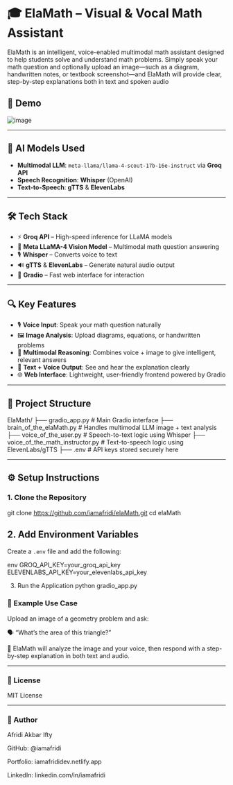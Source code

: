 # 🎓 ElaMath – Visual & Vocal Math Assistant
ElaMath is an intelligent, voice-enabled multimodal math assistant designed to help students solve and understand math problems. Simply speak your math question and optionally upload an image—such as a diagram, handwritten notes, or textbook screenshot—and ElaMath will provide clear, step-by-step explanations both in text and spoken audio 

## 📸 Demo

![image](https://github.com/user-attachments/assets/160b2468-8b85-4b0b-951a-1c87b8caf080)


---

## 🧠 AI Models Used

- **Multimodal LLM**: `meta-llama/llama-4-scout-17b-16e-instruct` via **Groq API**
- **Speech Recognition**: **Whisper** (OpenAI)
- **Text-to-Speech**: **gTTS** & **ElevenLabs**

---

## 🛠️ Tech Stack

- ⚡ **Groq API** – High-speed inference for LLaMA models  
- 🧠 **Meta LLaMA-4 Vision Model** – Multimodal math question answering  
- 🎙️ **Whisper** – Converts voice to text  
- 🔊 **gTTS** & **ElevenLabs** – Generate natural audio output  
- 🧪 **Gradio** – Fast web interface for interaction  

---

## 🔍 Key Features

- 🎙️ **Voice Input**: Speak your math question naturally  
- 🖼️ **Image Analysis**: Upload diagrams, equations, or handwritten problems  
- 🧠 **Multimodal Reasoning**: Combines voice + image to give intelligent, relevant answers  
- 💬 **Text + Voice Output**: See and hear the explanation clearly  
- 🌐 **Web Interface**: Lightweight, user-friendly frontend powered by Gradio  

---

## 📁 Project Structure
ElaMath/
├── gradio_app.py                # Main Gradio interface
├── brain_of_the_elaMath.py     # Handles multimodal LLM image + text analysis
├── voice_of_the_user.py        # Speech-to-text logic using Whisper
├── voice_of_the_math_instructor.py # Text-to-speech logic using ElevenLabs/gTTS
├── .env                        # API keys stored securely here


---

## ⚙️ Setup Instructions

### 1. Clone the Repository


git clone https://github.com/iamafridi/elaMath.git
cd elaMath

## 2. Add Environment Variables

Create a `.env` file and add the following:

env
GROQ_API_KEY=your_groq_api_key
ELEVENLABS_API_KEY=your_elevenlabs_api_key

3. Run the Application
python gradio_app.py

### 🧪 Example Use Case  
Upload an image of a geometry problem and ask:

🗣️ “What’s the area of this triangle?”

📢 ElaMath will analyze the image and your voice, then respond with a step-by-step explanation in both text and audio.

---

### 📜 License  
MIT License

---

### 👤 Author  
Afridi Akbar Ifty

GitHub: @iamafridi

Portfolio: iamafrididev.netlify.app

LinkedIn: linkedin.com/in/iamafridi
